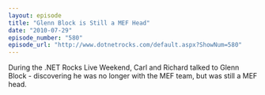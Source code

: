 ```yaml
---
layout: episode
title: "Glenn Block is Still a MEF Head"
date: "2010-07-29"
episode_number: "580"
episode_url: "http://www.dotnetrocks.com/default.aspx?ShowNum=580"
---
```


During the .NET Rocks Live Weekend, Carl and Richard talked to Glenn Block - discovering he was no longer with the MEF team, but was still a MEF head.
